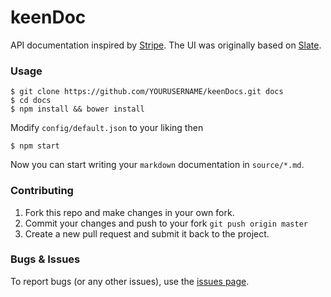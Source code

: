 # keenDoc
API documentation inspired by [Stripe](https://stripe.com/docs/api). The UI was originally based on [Slate](https://github.com/tripit/slate).

### Usage

```shell
$ git clone https://github.com/YOURUSERNAME/keenDocs.git docs
$ cd docs
$ npm install && bower install
```

Modify `config/default.json` to your liking then

```shell
$ npm start
```

Now you can start writing your `markdown` documentation in `source/*.md`.

### Contributing

1. Fork this repo and make changes in your own fork.
2. Commit your changes and push to your fork `git push origin master`
3. Create a new pull request and submit it back to the project.


### Bugs & Issues

To report bugs (or any other issues), use the [issues page](https://github.com/aksalj/keenDoc/issues).
